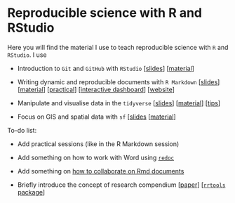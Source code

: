 # Reproducible science with R and RStudio

Here you will find the material I use to teach reproducible science with `R` and `RStudio`. I use 

* Introduction to `Git` and `GitHub` with `RStudio` [[slides](https://oliviergimenez.github.io/quick-intro-git-github-rstudio/#1)] [[material](https://github.com/oliviergimenez/quick-intro-git-github-rstudio)]

* Writing dynamic and reproducible documents with `R Markdown` [[slides](https://oliviergimenez.github.io/intro_rmarkdown/#1)] [[material](https://github.com/oliviergimenez/intro_rmarkdown)] [[practical](https://github.com/oliviergimenez/intro_rmarkdown_practical)] [[interactive dashboard](https://github.com/oliviergimenez/bias_occupancy)] [[website](https://www.youtube.com/watch?v=4OUEss2XF7E&t=1s)]

* Manipulate and visualise data in the `tidyverse` [[slides](https://oliviergimenez.github.io/intro_tidyverse/#1)] [[material](https://github.com/oliviergimenez/intro_tidyverse)] [[tips](https://oliviergimenez.github.io/tidyverse-tips/)]

* Focus on GIS and spatial data with `sf` [[slides](https://oliviergimenez.github.io/intro_spatialR/#1) [[material](https://github.com/oliviergimenez/intro_spatialR)]

To-do list:

* Add practical sessions (like in the R Markdown session)

* Add something on how to work with Word using [`redoc`](https://bookdown.org/yihui/rmarkdown-cookbook/word-redoc.html)

* Add something on [how to collaborate on Rmd documents](https://bookdown.org/yihui/rmarkdown-cookbook/google-drive.html)
     
* Briefly introduce the concept of research compendium [[paper](https://peerj.com/preprints/3192v1/)] [[`rrtools` package](https://github.com/benmarwick/rrtools)]

